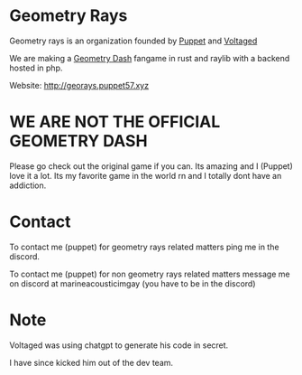 # Geometry Rays
 Geometry rays is an organization founded by [Puppet](https://github.com/Thepuppetqueen57) and [Voltaged](https://github.com/VoltagedDebunked)

 We are making a [Geometry Dash](https://store.steampowered.com/app/322170/Geometry_Dash) fangame in rust and raylib with a backend hosted in php.

 Website: http://georays.puppet57.xyz

# **WE ARE NOT THE OFFICIAL GEOMETRY DASH**
 Please go check out the original game if you can. Its amazing and I (Puppet) love it a lot. Its my favorite game in the world rn and I totally dont have an addiction.

# Contact
 To contact me (puppet) for geometry rays related matters ping me in the discord.

 To contact me (puppet) for non geometry rays related matters message me on discord at marineacousticimgay (you have to be in the discord)

# Note
 Voltaged was using chatgpt to generate his code in secret.

 I have since kicked him out of the dev team.
